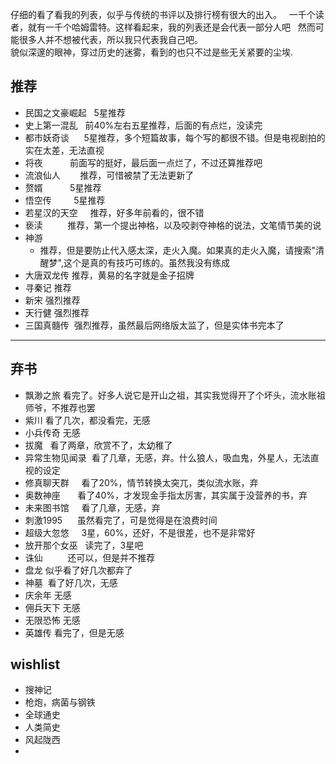 
仔细的看了看我的列表，似乎与传统的书评以及排行榜有很大的出入。  
一千个读者，就有一千个哈姆雷特。这样看起来，我的列表还是会代表一部分人吧  
然而可能很多人并不想被代表，所以我只代表我自己吧。  
貌似深邃的眼神，穿过历史的迷雾，看到的也只不过是些无关紧要的尘埃.    
  
  
  
  


## 推荐
* 民国之文豪崛起   5星推荐  
* 史上第一混乱    前40%左右五星推荐，后面的有点烂，没读完  
* 都市妖奇谈      5星推荐，多个短篇故事，每个写的都很不错。但是电视剧拍的实在太差，无法直视
* 将夜           前面写的挺好，最后面一点烂了，不过还算推荐吧
* 流浪仙人        推荐，可惜被禁了无法更新了
* 赘婿           5星推荐
* 悟空传         5星推荐
* 若星汉的天空     推荐，好多年前看的，很不错
* 亵渎          推荐，第一个提出神格，以及咬剥夺神格的说法，文笔情节美的说
* 神游       
  - 推荐，但是要防止代入感太深，走火入魔。如果真的走火入魔，请搜索"清醒梦",这个是真的有技巧可练的。虽然我没有练成
* 大唐双龙传 推荐，黄易的名字就是金子招牌
* 寻秦记 推荐
* 新宋 强烈推荐
* 天行健 强烈推荐
* 三国真髓传  强烈推荐，虽然最后网络版太监了，但是实体书完本了


----------------

## 弃书  
* 飘渺之旅 看完了。好多人说它是开山之祖，其实我觉得开了个坏头，流水账祖师爷，不推荐也罢
* 紫川 看了几次，都没看完，无感
* 小兵传奇 无感
* 拔魔   看了两章，欣赏不了，太幼稚了  
* 异常生物见闻录  看了几章，无感，弃。什么狼人，吸血鬼，外星人，无法直视的设定
* 修真聊天群     看了20%，情节转换太突兀，类似流水账，弃
* 奥数神座       看了40%，才发现金手指太厉害，其实属于没营养的书，弃
* 未来图书馆     看了几章，无感，弃
* 刺激1995      虽然看完了，可是觉得是在浪费时间
* 超级大忽悠     3星，60%，还好，不是很差，也不是非常好
* 放开那个女巫   读完了，3星吧
* 诛仙          还可以，但是并不推荐
* 盘龙 似乎看了好几次都弃了
* 神墓  看了好几次，无感
* 庆余年 无感
* 佣兵天下 无感
* 无限恐怖 无感
* 英雄传 看完了，但是无感


## wishlist
* 搜神记
* 枪炮，病菌与钢铁
* 全球通史
* 人类简史
* 风起陇西
* 
